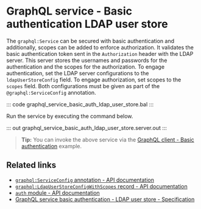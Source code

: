 # GraphQL service - Basic authentication LDAP user store

The `graphql:Service` can be secured with basic authentication and additionally, scopes can be added to enforce authorization. It validates the basic authentication token sent in the `Authorization` header with the LDAP server. This server stores the usernames and passwords for the authentication and the scopes for the authorization. To engage authentication, set the LDAP server configurations to the `ldapUserStoreConfig` field. To engage authorization, set scopes to the `scopes` field. Both configurations must be given as part of the `@graphql:ServiceConfig` annotation.

::: code graphql_service_basic_auth_ldap_user_store.bal :::

Run the service by executing the command below.

::: out graphql_service_basic_auth_ldap_user_store.server.out :::

>**Tip:** You can invoke the above service via the [GraphQL client - Basic authentication](/learn/by-example/graphql-client-security-basic-auth/) example.

## Related links
- [`graphql:ServiceConfig` annotation - API documentation](https://lib.ballerina.io/ballerina/graphql/latest/annotations#ServiceConfig)
- [`graphql:LdapUserStoreConfigWithScopes` record - API documentation](https://lib.ballerina.io/ballerina/graphql/latest/records/LdapUserStoreConfigWithScopes)
- [`auth` module - API documentation](https://lib.ballerina.io/ballerina/auth/latest/)
- [GraphQL service basic authentication - LDAP user store - Specification](/spec/graphql/#11112-basic-authentication---ldap-user-store)
